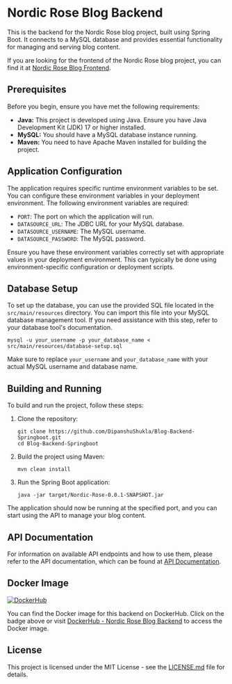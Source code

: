 # Nordic Rose Blog Backend

This is the backend for the Nordic Rose blog project, built using Spring Boot. It connects to a MySQL database and provides essential functionality for managing and serving blog content.

If you are looking for the frontend of the Nordic Rose blog project, you can find it at [Nordic Rose Blog Frontend](https://github.com/DipanshuShukla/Blog-Frontend-Angular.git).

## Prerequisites

Before you begin, ensure you have met the following requirements:

- **Java:** This project is developed using Java. Ensure you have Java Development Kit (JDK) 17 or higher installed.
- **MySQL:** You should have a MySQL database instance running.
- **Maven:** You need to have Apache Maven installed for building the project.

## Application Configuration

The application requires specific runtime environment variables to be set. You can configure these environment variables in your deployment environment. The following environment variables are required:

- `PORT`: The port on which the application will run.
- `DATASOURCE_URL`: The JDBC URL for your MySQL database.
- `DATASOURCE_USERNAME`: The MySQL username.
- `DATASOURCE_PASSWORD`: The MySQL password.

Ensure you have these environment variables correctly set with appropriate values in your deployment environment. This can typically be done using environment-specific configuration or deployment scripts.

## Database Setup

To set up the database, you can use the provided SQL file located in the `src/main/resources` directory. You can import this file into your MySQL database management tool. If you need assistance with this step, refer to your database tool's documentation.

```shell
mysql -u your_username -p your_database_name < src/main/resources/database-setup.sql
```

Make sure to replace `your_username` and `your_database_name` with your actual MySQL username and database name.

## Building and Running

To build and run the project, follow these steps:

1. Clone the repository:

   ```shell
   git clone https://github.com/DipanshuShukla/Blog-Backend-Springboot.git
   cd Blog-Backend-Springboot
   ```

2. Build the project using Maven:

   ```shell
   mvn clean install
   ```

3. Run the Spring Boot application:

   ```shell
   java -jar target/Nordic-Rose-0.0.1-SNAPSHOT.jar
   ```

The application should now be running at the specified port, and you can start using the API to manage your blog content.

## API Documentation

For information on available API endpoints and how to use them, please refer to the API documentation, which can be found at [API Documentation](/api-documentation.md).

## Docker Image

[![DockerHub](https://img.shields.io/docker/pulls/dipanshushukla/nordic-rose-blog-backend.svg)](https://hub.docker.com/r/dipanshushukla/nordic-rose-blog-backend)

You can find the Docker image for this backend on DockerHub. Click on the badge above or visit [DockerHub - Nordic Rose Blog Backend](https://hub.docker.com/r/dipanshushukla/nordic-rose-blog-backend) to access the Docker image.

## License

This project is licensed under the MIT License - see the [LICENSE.md](LICENSE.md) file for details.